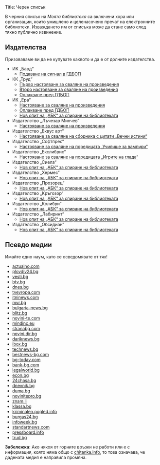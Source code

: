 Title: Черен списък

В черния списък на _Моята библиотека_ са включени хора или организации, които умишлено и целенасочено пречат на електронните библиотеки. Изваждането им от списъка може да стане само след тяхно публично извинение.

## Издателства

Призоваваме ви да не купувате каквото и да е от долните издателства.

* ИК „Бард“
    * [Подаване на сигнал в ГДБОП](http://forum.chitanka.info/topic2043.html)
* КК „Труд“
    * [Първо настояване за сваляне на произведения](http://forum.chitanka.info/topic130.html)
    * [Второ настояване за сваляне на произведения](http://forum.chitanka.info/topic367.html)
    * [Оплакване пред ГДБОП](http://forum.chitanka.info/topic413.html)
* ИК „Ера“
    * [Настояване за сваляне на произведения](http://forum.chitanka.info/topic270.html)
    * [Оплакване пред ГДБОП](http://forum.chitanka.info/topic413.html)
    * [Нов опит на „АБК“ за спиране на библиотеката](http://forum.chitanka.info/topic5006.html)
* Издателство „Лъчезар Минчев“
    * [Настояване за сваляне на произведения](http://forum.chitanka.info/topic221.html)
* Издателство „Еквус арт“
    * [Настояване за сваляне на сборника с цитати „Вечни истини“](http://forum.chitanka.info/topic792.html)
* Издателство „Софтпрес“
    * [Настояване за сваляне на поредицата „Училище за вампири“](http://forum.chitanka.info/topic1887.html)
* Издателство „Екслибрис“
    * [Настояване за сваляне на поредицата „Игрите на глада“](http://forum.chitanka.info/topic3725.html)
* Издателство „Сиела“
    * [Нов опит на „АБК“ за спиране на библиотеката](http://forum.chitanka.info/topic5006.html)
* Издателство „Хермес“
    * [Нов опит на „АБК“ за спиране на библиотеката](http://forum.chitanka.info/topic5006.html)
* Издателство „Прозорец“
    * [Нов опит на „АБК“ за спиране на библиотеката](http://forum.chitanka.info/topic5006.html)
* Издателство „Кръгозор“
    * [Нов опит на „АБК“ за спиране на библиотеката](http://forum.chitanka.info/topic5006.html)
* Издателство „Колибри“
    * [Нов опит на „АБК“ за спиране на библиотеката](http://forum.chitanka.info/topic5006.html)
* Издателство „Лабиринт“
    * [Нов опит на „АБК“ за спиране на библиотеката](http://forum.chitanka.info/topic5006.html)
* Издателство „Обсидиан“
    * [Нов опит на „АБК“ за спиране на библиотеката](http://forum.chitanka.info/topic5006.html)

## Псевдо медии

Имайте едно наум, като се осведомявате от тях!

* [actualno.com](http://society.actualno.com/news_303425.html)
* [plovdiv24.bg](http://news.plovdiv24.bg/172397.html)
* [vesti.bg](http://www.vesti.bg/index.phtml?tid=40&oid=3074433)
* [btv.bg](http://www.btv.bg/news/bulgaria/prestapnost/story/1779697030-Presyakoha_nelegalno_razprostranenie_na_knigi_v_mrejata.html)
* [dnes.bg](http://www.dnes.bg/crime/2010/06/22/presiakoha-nelegalnoto-razprostranenie-na-knigi-v-neta.93186)
* [tvevropa.com](http://www.tvevropa.com/bg/news/bulgaria/view/29185)
* [itninews.com](http://www.itninews.com/news.php?readmore=2808)
* [mvr.bg](http://press.mvr.bg/News/news100622_01.htm)
* [bulgaria-news.bg](http://bulgaria-news.bg/category/today/article/post37766.html)
* [blitz.bg](http://www.blitz.bg/news/article/81799)
* [novini-te.com](http://www.novini-te.com/bg-1/%D0%93%D0%94%D0%91%D0%9E%D0%9F-%D0%BF%D1%80%D0%B5%D1%81%D0%B5%D1%87%D0%B5-%D0%BE%D0%BD%D0%BB%D0%B0%D0%B9%D0%BD-%D0%B1%D0%B8%D0%B1%D0%BB%D0%B8%D0%BE%D1%82%D0%B5%D0%BA%D0%B0/1178181/)
* [mindinc.eu](http://www.mindinc.eu/2010/06/22/slujiteli-na-gdbop-presyakoha-chitanka-info-video/)
* [stranabg.com](http://www.stranabg.com/gdbop-udari-nezakonna-onlayn-biblioteka.html)
* [novini.dir.bg](http://www.novini.dir.bg/news.php?id=6608944)
* [dariknews.bg](http://m.dariknews.bg/3548624)
* [ibox.bg](http://news.ibox.bg/news/id_932731509)
* [technews.bg](http://technews.bg/article-17765.html)
* [bestnews-bg.com](http://www.bestnews-bg.com/presyakoha-nelegalnoto-razprostranenie-na-knigi-v-neta/)
* [bg-today.com](http://www.bg-today.com/one_news_archive.php?news_id=26797)
* [bank-bg.com](http://www.bank-bg.com/nezakonna-onlayn-knizharnitsa-nanesla-shteti-za-milioni.html)
* [legalworld.bg](http://legalworld.bg/show.php?storyid=20653)
* [econ.bg](http://www.econ.bg/news86028/article184503/presyakoha_sayt_za_nelegalno_razprostranenie_na_knigi)
* [24chasa.bg](http://www.24chasa.bg/Gallery.asp?GalleryId=521112)
* [dnevnik.bg](http://www.dnevnik.bg/bulgaria/2010/06/22/921068_mvr_se_pohvali_s_razbita_virtualna_knijarnica/)
* [duma.bg](http://www.duma.bg/duma/node/738)
* [novinitepro.bg](http://novinitepro.bg/novinite/kriminalno/aktsiya-zchitanka-mvr-prochistva-virtualnoto-prostranstvo.html)
* [znam.li](http://www.znam.li/Pages/News/Default.aspx?evntid=1496175)
* [klassa.bg](http://www.klassa.bg/news/Read/article/89081_%D0%9F%D1%80%D0%B5%D1%81%D1%8F%D0%BA%D0%BE%D1%85%D0%B0+%D0%BD%D0%B5%D0%BB%D0%B5%D0%B3%D0%B0%D0%BB%D0%BD%D0%BE+%D1%80%D0%B0%D0%B7%D0%BF%D1%80%D0%BE%D1%81%D1%82%D1%80%D0%B0%D0%BD%D0%B5%D0%BD%D0%B8%D0%B5+%D0%BD%D0%B0+%D0%BA%D0%BD%D0%B8%D0%B3%D0%B8+%D0%B2+%D0%B8%D0%BD%D1%82%D0%B5%D1%80%D0%BD%D0%B5%D1%82)
* [kriminalen.pogled.info](http://kriminalen.pogled.info/news/12910/Presyakoha-nelegalno-razprostranenie-na-knigi-v-internet)
* [burgas24.bg](http://news.burgas24.bg/172399.html?showmonth=05.2010)
* [infoweek.bg](http://www.infoweek.bg/tab_it/it.php?show_category=2&show_sub_category=1&id=4999)
* [standartnews.com](http://paper.standartnews.com/bg/article.php?d=2010-06-23&article=329687)
* [pressboard.info](http://www.pressboard.info/preview.aspx?articleid=123247)
* [trud.bg](http://www.trud.bg/Article.asp?ArticleId=537846)

**Забележка:** Ако някоя от горните връзки не работи или е с информация, която няма общо с [chitanka.info](http://chitanka.info/ "chitanka:"), то това означава, че дадената медия е направила промяна.
